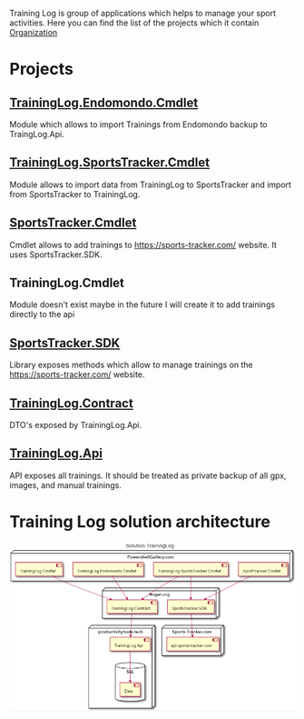 Training Log is group of applications which helps to manage your sport activities. 
Here you can find the list of the projects which it contain [Organization](https://github.com/ProductivityTools-TrainingLog)

# Projects

## [TrainingLog.Endomondo.Cmdlet](https://github.com/ProductivityTools-TrainingLog/ProductivityTools.TrainingLog.Endomondo)
Module which allows to import Trainings from Endomondo backup to TraingLog.Api.

## [TrainingLog.SportsTracker.Cmdlet](https://github.com/ProductivityTools-TrainingLog/ProductivityTools.TrainingLog.SportsTracker)
Module allows to import data from TrainingLog to SportsTracker and import from SportsTracker to TrainingLog.

## [SportsTracker.Cmdlet](https://github.com/ProductivityTools-TrainingLog/ProductivityTools.SportsTracker.Cmdlet)
Cmdlet allows to add trainings to https://sports-tracker.com/ website. It uses SportsTracker.SDK.

## TrainingLog.Cmdlet
Module doesn't exist maybe in the future I will create it to add trainings directly to the api

## [SportsTracker.SDK](https://github.com/ProductivityTools-TrainingLog/ProductivityTools.SportsTracker.SDK)
Library exposes methods which allow to manage trainings on the https://sports-tracker.com/ website.

## [TrainingLog.Contract](https://github.com/ProductivityTools-TrainingLog/ProductivityTools.TrainingLog.Contract)
DTO's exposed by TrainingLog.Api. 


## [TrainingLog.Api](https://github.com/ProductivityTools-TrainingLog/ProductivityTools.TrainingLog.Api)
API exposes all trainings. It should be treated as private backup of all gpx, images, and manual trainings.




# Training Log solution architecture

![Solution diagram](Images/SolutionDiagram.png)

